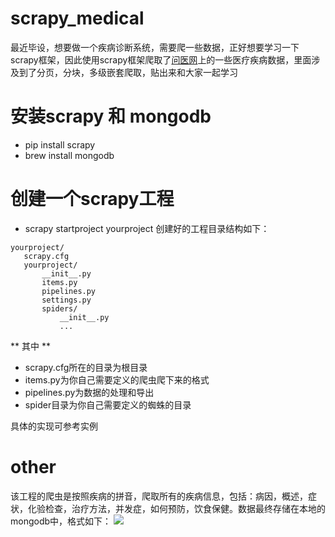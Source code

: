# scrapy_medical
最近毕设，想要做一个疾病诊断系统，需要爬一些数据，正好想要学习一下scrapy框架，因此使用scrapy框架爬取了[问医网](http://jibing.wenyw.com)上的一些医疗疾病数据，里面涉及到了分页，分块，多级嵌套爬取，贴出来和大家一起学习

# 安装scrapy 和 mongodb
- pip install scrapy
- brew install mongodb

# 创建一个scrapy工程
- scrapy startproject yourproject
创建好的工程目录结构如下：
 ```
 yourproject/
    scrapy.cfg
    yourproject/
        __init__.py
        items.py
        pipelines.py
        settings.py
        spiders/
            __init__.py
            ...
 ```
 ** 其中 **
 - scrapy.cfg所在的目录为根目录
 - items.py为你自己需要定义的爬虫爬下来的格式
 - pipelines.py为数据的处理和导出
 - spider目录为你自己需要定义的蜘蛛的目录
 
 具体的实现可参考实例
 
 # other
 该工程的爬虫是按照疾病的拼音，爬取所有的疾病信息，包括：病因，概述，症状，化验检查，治疗方法，并发症，如何预防，饮食保健。数据最终存储在本地的mongodb中，格式如下：
 ![](https://github.com/baiyyang/scrapy_medical/mongodb_data.png)
